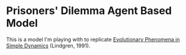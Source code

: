 # Prisoners' Dilemma Agent Based Model

This is a model I'm playing with to replicate [Evolutionary Phenomena in Simple Dynamics](https://publications.lib.chalmers.se/records/fulltext/140676/local_140676.pdf) (Lindgren, 1991). 

